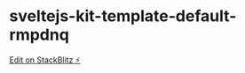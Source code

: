 # sveltejs-kit-template-default-rmpdnq

[Edit on StackBlitz ⚡️](https://stackblitz.com/edit/sveltejs-kit-template-default-rmpdnq)